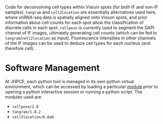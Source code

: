 Code for deconvolving cell types within Visium spots (for both IF and non-IF samples). `tangram` and `cell2location` are essentially alternatives used here, where snRNA-seq data is spatially aligned onto Visium spots, and prior information about cell counts for each spot allow the classification of discrete cells in each spot. `cellpose` is currently used to segment the DAPI channel of IF images, ultimately generating cell counts (which can be fed to `tangram`/`cell2location` as input). Fluorescence intensities in other channels of the IF images can be used to deduce cell types for each nucleus (and therefore cell).

# Software Management

At JHPCE, each python tool is managed in its own python virtual environment, which can be accessed by loading a particular [module](https://github.com/LieberInstitute/jhpce_mod_source) prior to opening a python interactive session or running a python script. The modules used are:

- `cellpose/2.0`
- `tangram/1.0.2`
- `cell2location/0.8a0`
